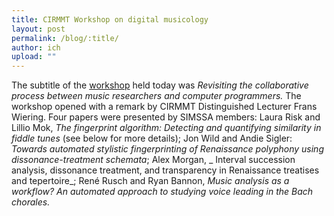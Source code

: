 ```yaml
---
title: CIRMMT Workshop on digital musicology
layout: post
permalink: /blog/:title/
author: ich
upload: ""
---
```


The subtitle of the [workshop](http://www.cirmmt.org/activities/workshops/research/digital_musicology/digital_musicology) held today was _Revisiting the collaborative process between music researchers and computer programmers._ The workshop opened with a remark by CIRMMT Distinguished Lecturer Frans Wiering. Four papers were presented by SIMSSA members: Laura Risk and Lillio Mok, _The fingerprint algorithm: Detecting and quantifying similarity in fiddle tunes_ (see below for more details); Jon Wild and Andie Sigler: _Towards automated stylistic fingerprinting of Renaissance polyphony using dissonance-treatment schemata_; Alex Morgan, _ Interval succession analysis, dissonance treatment, and transparency in Renaissance treatises and tepertoire_; René Rusch and Ryan Bannon, _Music analysis as a workflow? An automated approach to studying voice leading in the Bach chorales._
